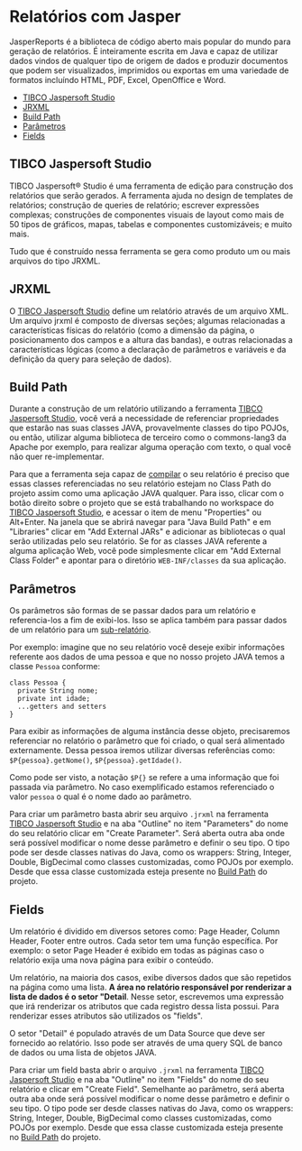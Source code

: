 # Relatórios com Jasper

JasperReports é a biblioteca de código aberto mais popular do mundo para geração de relatórios. É inteiramente escrita em Java e capaz de utilizar dados vindos de qualquer tipo de origem de dados e produzir documentos que podem ser visualizados, imprimidos ou exportas em uma variedade de formatos incluíndo HTML, PDF, Excel, OpenOffice e Word.

- [TIBCO Jaspersoft Studio](#TIBCO-Jaspersoft-Studio)
- [JRXML](#JRXML)
- [Build Path](#Build-Path)
- [Parâmetros](#Parâmetros)
- [Fields](#Fields)

## TIBCO Jaspersoft Studio

TIBCO Jaspersoft® Studio é uma ferramenta de edição para construção dos relatórios que serão gerados. A ferramenta ajuda no design de templates de relatórios; construção de queries de relatório; escrever expressões complexas; construções de componentes visuais de layout como mais de 50 tipos de gráficos, mapas, tabelas e componentes customizáveis; e muito mais.

Tudo que é construído nessa ferramenta se gera como produto um ou mais arquivos do tipo JRXML.

## JRXML

O [TIBCO Jaspersoft Studio](#TIBCO-Jaspersoft-Studio) define um relatório através de um arquivo XML. Um arquivo jrxml é composto de diversas seções; algumas relacionadas a características físicas do relatório (como a dimensão da página, o posicionamento dos campos e a altura das bandas), e outras relacionadas a características lógicas (como a declaração de parâmetros e variáveis e da definição da query para seleção de dados).

## Build Path

Durante a construção de um relatório utilizando a ferramenta [TIBCO Jaspersoft Studio](#TIBCO-Jaspersoft-Studio), você verá a necessidade de referenciar propriedades que estarão nas suas classes JAVA, provavelmente classes do tipo POJOs, ou então, utilizar alguma biblioteca de terceiro como o commons-lang3 da Apache por exemplo, para realizar alguma operação com texto, o qual você não quer re-implementar. 

Para que a ferramenta seja capaz de [compilar](#compilação) o seu relatório é preciso que essas classes referenciadas no seu relatório estejam no Class Path do projeto assim como uma aplicação JAVA qualquer. Para isso, clicar com o botão direito sobre o projeto que se está trabalhando no workspace do [TIBCO Jaspersoft Studio](#TIBCO-Jaspersoft-Studio), e acessar o item de menu "Properties" ou Alt+Enter. Na janela que se abrirá navegar para "Java Build Path" e em "Libraries" clicar em "Add External JARs" e adicionar as bibliotecas o qual serão utilizadas pelo seu relatório. Se for as classes JAVA referente a alguma aplicação Web, você pode simplesmente clicar em "Add External Class Folder" e apontar para o diretório `WEB-INF/classes` da sua aplicação.

## Parâmetros

Os parâmetros são formas de se passar dados para um relatório e referencia-los a fim de exibi-los. Isso se aplica também para passar dados de um relatório para um [sub-relatório](#Sub-relatório).

Por exemplo: imagine que no seu relatório você deseje exibir informações referente aos dados de uma pessoa e que no nosso projeto JAVA temos a classe `Pessoa` conforme: 

```
class Pessoa {
  private String nome;
  private int idade;
  ...getters and setters
}
```

Para exibir as informações de alguma instância desse objeto, precisaremos referenciar no relatório o parâmetro que foi criado, o qual será alimentado externamente. Dessa pessoa iremos utilizar diversas referências como: `$P{pessoa}.getNome()`, `$P{pessoa}.getIdade()`. 

Como pode ser visto, a notação `$P{}` se refere a uma informação que foi passada via parâmetro. No caso exemplificado estamos referenciado o valor `pessoa` o qual é o nome dado ao parâmetro.

Para criar um parâmetro basta abrir seu arquivo `.jrxml` na ferramenta [TIBCO Jaspersoft Studio](#TIBCO-Jaspersoft-Studio) e na aba "Outline" no item "Parameters" do nome do seu relatório clicar em "Create Parameter". Será aberta outra aba onde será possível modificar o nome desse parâmetro e definir o seu tipo. O tipo pode ser desde classes nativas do Java, como os wrappers: String, Integer, Double, BigDecimal como classes customizadas, como POJOs por exemplo. Desde que essa classe customizada esteja presente no [Build Path](#Build-Path) do projeto.

## Fields

Um relatório é dividido em diversos setores como: Page Header, Column Header, Footer entre outros. Cada setor tem uma função específica. Por exemplo: o setor Page Header é exibido em todas as páginas caso o relatório exija uma nova página para exibir o conteúdo. 

Um relatório, na maioria dos casos, exibe diversos dados que são repetidos na página como uma lista. **A área no relatório responsável por renderizar a lista de dados é o setor "Detail**. Nesse setor, escrevemos uma expressão que irá renderizar os atributos que cada registro dessa lista possui. Para renderizar esses atributos são utilizados os "fields".

O setor "Detail" é populado através de um Data Source que deve ser fornecido ao relatório. Isso pode ser através de uma query SQL de banco de dados ou uma lista de objetos JAVA.

Para criar um field basta abrir o arquivo `.jrxml` na ferramenta [TIBCO Jaspersoft Studio](#TIBCO-Jaspersoft-Studio) e na aba "Outline" no item "Fields" do nome do seu relatório e clicar em "Create Field". Semelhante ao parâmetro, será aberta outra aba onde será possível modificar o nome desse parâmetro e definir o seu tipo. O tipo pode ser desde classes nativas do Java, como os wrappers: String, Integer, Double, BigDecimal como classes customizadas, como POJOs por exemplo. Desde que essa classe customizada esteja presente no [Build Path](#Build-Path) do projeto.

